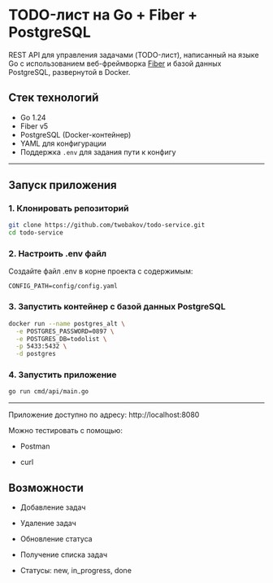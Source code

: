 # TODO-лист на Go + Fiber + PostgreSQL

REST API для управления задачами (TODO-лист), написанный на языке Go с использованием веб-фреймворка [Fiber](https://github.com/gofiber/fiber) и базой данных PostgreSQL, развернутой в Docker.

## Стек технологий

- Go 1.24
- Fiber v5
- PostgreSQL (Docker-контейнер)
- YAML для конфигурации
- Поддержка `.env` для задания пути к конфигу

---

## Запуск приложения

### 1. Клонировать репозиторий

```bash
git clone https://github.com/twobakov/todo-service.git
cd todo-service
```

### 2. Настроить .env файл
Создайте файл .env в корне проекта с содержимым:
```env
CONFIG_PATH=config/config.yaml
```

### 3. Запустить контейнер с базой данных PostgreSQL

```bash
docker run --name postgres_alt \
  -e POSTGRES_PASSWORD=0897 \
  -e POSTGRES_DB=todolist \
  -p 5433:5432 \
  -d postgres
```

### 4. Запустить приложение
```bash
go run cmd/api/main.go
```
---

Приложение доступно по адресу: http://localhost:8080

Можно тестировать с помощью:

- Postman

- curl

##  Возможности
- Добавление задач

- Удаление задач

- Обновление статуса

- Получение списка задач

- Статусы: new, in_progress, done
